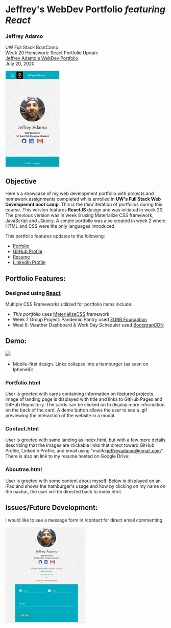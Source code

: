 # Jeffrey's WebDev Portfolio *featuring React*

### Jeffrey Adamo  
UW Full Stack BootCamp  
Week 20 Homework: React Portfolio Update  
[Jeffrey Adamo's WebDev Portfolio](#)  
July 20, 2020

<img src="./src/utils/images/index.png" height="300">

## Objective

Here's a showcase of my web development portfolio with projects and homework assignments completed while enrolled in **UW's Full Stack Web Developemnt boot camp**. This is the *third* iteration of portfolios during this course. This version features **ReactJS** design and was initiated in week 20. The previous version was in week 8 using Materialize CSS framework, JavaScript and JQuery. A simple portfolio was also created in week 2 where HTML and CSS were the only languages introduced. 

This portfolio features updates to the following:
* [Porfolio](#)
* [GitHub Profile](https://github.com/jeffreyadamo)
* [Resume](https://drive.google.com/file/d/1aIuHTJ-yNRtMZkgQxSn8pqImSvtq8YX_/view?usp=sharing)
* [LinkedIn Profile](https://www.linkedin.com/in/jeffadamo)

## Portfolio Features:

### Designed using [React](#)

Multiple CSS Frameworks utilized for portfolio items include:
* *This portfolio* uses [MaterializeCSS](https://materializecss.com/) framework
* Week 7 Group Project: Pandemic Pantry used [ZURB Foundation](https://get.foundation/sites/docs/)
* Weel 6: Weather Dashboard & Work Day Scheduler used [BootstrapCDN](https://getbootstrap.com/docs/4.4/getting-started/introduction/)

## Demo:

<img src="./src/utils/images/portfolio.gif" height="300">  
  
  
* Mobile-first design. Links collapse into a hamburger (as seen on Iphone6):  



### Portfolio.html

User is greeted with cards containing information on featured projects. Image of landing page is displayed with title and links to GitHub Pages and GitHub Repository. The cards can be clicked on to display more information on the back of the card. A demo button allows the user to see a .gif previewing the interaction of the website in a modal. 


### Contact.html

User is greeted with same landing as index.html, but with a few more details describing that the images are clickable links that direct toward GitHub Profile, LinkedIn Profile, and email using "mailto:jeffreyadamo@gmail.com". There is also an link to my resume hosted on Google Drive:


### Aboutme.html

User is greeted with some content about myself. Below is displayed on an iPad and shows the hamburger's usage and how by clicking on my name on the navbar, the user will be directed back to index.html.


## Issues/Future Development:

 I would like to see a message form in /contact for direct email commenting

<img src="./src/utils/images/contactIssue.png" height="300">